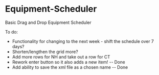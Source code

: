 # Equipment-Scheduler
Basic Drag and Drop Equipment Scheduler

To do: 
- Functionality for changing to the next week - shift the schedule over 7 days? 
- Shorten/lengthen the grid more? 
- Add more rows for NH and take out a row for CT
- Rework enter button so it also adds a new item! -- Done
- Add ability to save the xml file as a chosen name -- Done